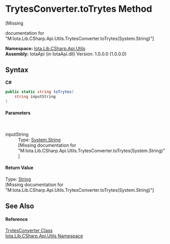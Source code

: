 # TrytesConverter.toTrytes Method 
 

\[Missing <summary> documentation for "M:Iota.Lib.CSharp.Api.Utils.TrytesConverter.toTrytes(System.String)"\]

**Namespace:**&nbsp;<a href="N_Iota_Lib_CSharp_Api_Utils">Iota.Lib.CSharp.Api.Utils</a><br />**Assembly:**&nbsp;IotaApi (in IotaApi.dll) Version: 1.0.0.0 (1.0.0.0)

## Syntax

**C#**<br />
``` C#
public static string toTrytes(
	string inputString
)
```


#### Parameters
&nbsp;<dl><dt>inputString</dt><dd>Type: <a href="http://msdn2.microsoft.com/en-us/library/s1wwdcbf" target="_blank">System.String</a><br />\[Missing <param name="inputString"/> documentation for "M:Iota.Lib.CSharp.Api.Utils.TrytesConverter.toTrytes(System.String)"\]</dd></dl>

#### Return Value
Type: <a href="http://msdn2.microsoft.com/en-us/library/s1wwdcbf" target="_blank">String</a><br />\[Missing <returns> documentation for "M:Iota.Lib.CSharp.Api.Utils.TrytesConverter.toTrytes(System.String)"\]

## See Also


#### Reference
<a href="T_Iota_Lib_CSharp_Api_Utils_TrytesConverter">TrytesConverter Class</a><br /><a href="N_Iota_Lib_CSharp_Api_Utils">Iota.Lib.CSharp.Api.Utils Namespace</a><br />